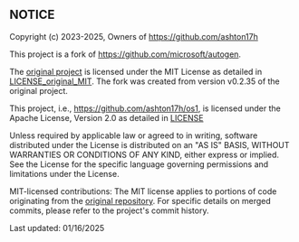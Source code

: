 ## NOTICE

Copyright (c) 2023-2025, Owners of https://github.com/ashton17h

This project is a fork of https://github.com/microsoft/autogen.

The [original project](https://github.com/microsoft/autogen) is licensed under the MIT License as detailed in [LICENSE_original_MIT](./license_original/LICENSE_original_MIT). The fork was created from version v0.2.35 of the original project.

This project, i.e., https://github.com/ashton17h/os1, is licensed under the Apache License, Version 2.0 as detailed in [LICENSE](./LICENSE)

Unless required by applicable law or agreed to in writing, software distributed under the License is distributed on an "AS IS" BASIS, WITHOUT WARRANTIES OR CONDITIONS OF ANY KIND, either express or implied. See the License for the specific language governing permissions and limitations under the License.

MIT-licensed contributions:
The MIT license applies to portions of code originating from the [original repository](https://github.com/microsoft/autogen).
For specific details on merged commits, please refer to the project's commit history.

Last updated: 01/16/2025
